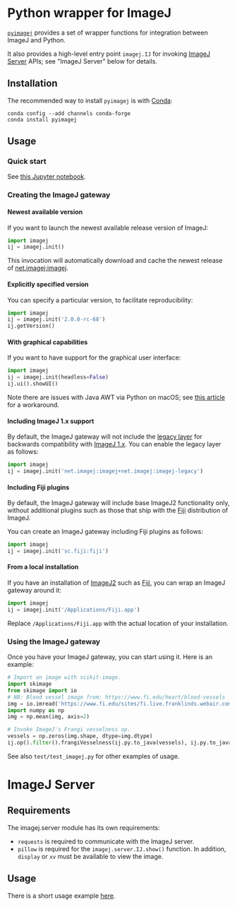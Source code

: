 # Python wrapper for ImageJ

[`pyimagej`](https://github.com/imagej/pyimagej) provides a set of
wrapper functions for integration between ImageJ and Python.

It also provides a high-level entry point `imagej.IJ` for invoking
[ImageJ Server](https://github.com/imagej/imagej-server) APIs;
see "ImageJ Server" below for details.

## Installation

The recommended way to install `pyimagej` is with [Conda](https://conda.io/):

```
conda config --add channels conda-forge 
conda install pyimagej
```

## Usage

### Quick start

See [this Jupyter notebook](https://nbviewer.jupyter.org/github/imagej/tutorials/blob/master/notebooks/1-Using-ImageJ/6-ImageJ-with-Python-Kernel.ipynb).

### Creating the ImageJ gateway

#### Newest available version

If you want to launch the newest available release version of ImageJ:

```python
import imagej
ij = imagej.init()
```

This invocation will automatically download and cache the newest release of
[net.imagej:imagej](http://maven.imagej.net/#nexus-search;gav~net.imagej~imagej~~~).

#### Explicitly specified version

You can specify a particular version, to facilitate reproducibility:

```python
import imagej
ij = imagej.init('2.0.0-rc-68')
ij.getVersion()
```

#### With graphical capabilities

If you want to have support for the graphical user interface:

```python
import imagej
ij = imagej.init(headless=False)
ij.ui().showUI()
```

Note there are issues with Java AWT via Python on macOS; see
[this article](https://github.com/imglib/imglyb#awt-through-pyjnius-on-osx)
for a workaround.

#### Including ImageJ 1.x support

By default, the ImageJ gateway will not include the
[legacy layer](https://imagej.net/Legacy) for backwards compatibility with
[ImageJ 1.x](https://imagej.net/ImageJ1).
You can enable the legacy layer as follows:

```python
import imagej
ij = imagej.init('net.imagej:imagej+net.imagej:imagej-legacy')
```

#### Including Fiji plugins

By default, the ImageJ gateway will include base ImageJ2 functionality only,
without additional plugins such as those that ship with the
[Fiji](https://fiji.sc/) distribution of ImageJ.

You can create an ImageJ gateway including Fiji plugins as follows:

```python
import imagej
ij = imagej.init('sc.fiji:fiji')
```

#### From a local installation

If you have an installation of [ImageJ2](https://imagej.net/ImageJ2)
such as [Fiji](https://fiji.sc/), you can wrap an ImageJ gateway around it:

```python
import imagej
ij = imagej.init('/Applications/Fiji.app')
```

Replace `/Applications/Fiji.app` with the actual location of your installation.

### Using the ImageJ gateway

Once you have your ImageJ gateway, you can start using it. Here is an example:

```python
# Import an image with scikit-image.
import skimage
from skimage import io
# NB: Blood vessel image from: https://www.fi.edu/heart/blood-vessels
img = io.imread('https://www.fi.edu/sites/fi.live.franklinds.webair.com/files/styles/featured_large/public/General_EduRes_Heart_BloodVessels_0.jpg')
import numpy as np
img = np.mean(img, axis=2)

# Invoke ImageJ's Frangi vesselness op.
vessels = np.zeros(img.shape, dtype=img.dtype)
ij.op().filter().frangiVesselness(ij.py.to_java(vessels), ij.py.to_java(img), [1, 1], 20)
```

See also `test/test_imagej.py` for other examples of usage.


# ImageJ Server

## Requirements

The imagej.server module has its own requirements:

* `requests` is required to communicate with the ImageJ server.
* `pillow` is required for the `imagej.server.IJ.show()` function.
  In addition, `display` or `xv` must be available to view the image.

## Usage

There is a short usage example
[here](https://github.com/imagej/imagej.py/blob/master/imagej/server/usage.py).

